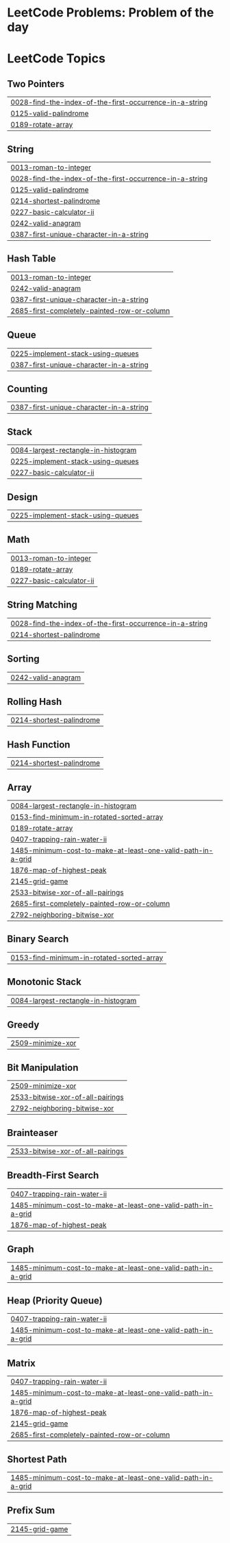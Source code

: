 # LeetCode Problems: Problem of the day

<!---LeetCode Topics Start-->
# LeetCode Topics
## Two Pointers
|  |
| ------- |
| [0028-find-the-index-of-the-first-occurrence-in-a-string](https://github.com/iprathamchhabra/LeetCode/tree/master/0028-find-the-index-of-the-first-occurrence-in-a-string) |
| [0125-valid-palindrome](https://github.com/iprathamchhabra/LeetCode/tree/master/0125-valid-palindrome) |
| [0189-rotate-array](https://github.com/iprathamchhabra/LeetCode/tree/master/0189-rotate-array) |
## String
|  |
| ------- |
| [0013-roman-to-integer](https://github.com/iprathamchhabra/LeetCode/tree/master/0013-roman-to-integer) |
| [0028-find-the-index-of-the-first-occurrence-in-a-string](https://github.com/iprathamchhabra/LeetCode/tree/master/0028-find-the-index-of-the-first-occurrence-in-a-string) |
| [0125-valid-palindrome](https://github.com/iprathamchhabra/LeetCode/tree/master/0125-valid-palindrome) |
| [0214-shortest-palindrome](https://github.com/iprathamchhabra/LeetCode/tree/master/0214-shortest-palindrome) |
| [0227-basic-calculator-ii](https://github.com/iprathamchhabra/LeetCode/tree/master/0227-basic-calculator-ii) |
| [0242-valid-anagram](https://github.com/iprathamchhabra/LeetCode/tree/master/0242-valid-anagram) |
| [0387-first-unique-character-in-a-string](https://github.com/iprathamchhabra/LeetCode/tree/master/0387-first-unique-character-in-a-string) |
## Hash Table
|  |
| ------- |
| [0013-roman-to-integer](https://github.com/iprathamchhabra/LeetCode/tree/master/0013-roman-to-integer) |
| [0242-valid-anagram](https://github.com/iprathamchhabra/LeetCode/tree/master/0242-valid-anagram) |
| [0387-first-unique-character-in-a-string](https://github.com/iprathamchhabra/LeetCode/tree/master/0387-first-unique-character-in-a-string) |
| [2685-first-completely-painted-row-or-column](https://github.com/iprathamchhabra/LeetCode/tree/master/2685-first-completely-painted-row-or-column) |
## Queue
|  |
| ------- |
| [0225-implement-stack-using-queues](https://github.com/iprathamchhabra/LeetCode/tree/master/0225-implement-stack-using-queues) |
| [0387-first-unique-character-in-a-string](https://github.com/iprathamchhabra/LeetCode/tree/master/0387-first-unique-character-in-a-string) |
## Counting
|  |
| ------- |
| [0387-first-unique-character-in-a-string](https://github.com/iprathamchhabra/LeetCode/tree/master/0387-first-unique-character-in-a-string) |
## Stack
|  |
| ------- |
| [0084-largest-rectangle-in-histogram](https://github.com/iprathamchhabra/LeetCode/tree/master/0084-largest-rectangle-in-histogram) |
| [0225-implement-stack-using-queues](https://github.com/iprathamchhabra/LeetCode/tree/master/0225-implement-stack-using-queues) |
| [0227-basic-calculator-ii](https://github.com/iprathamchhabra/LeetCode/tree/master/0227-basic-calculator-ii) |
## Design
|  |
| ------- |
| [0225-implement-stack-using-queues](https://github.com/iprathamchhabra/LeetCode/tree/master/0225-implement-stack-using-queues) |
## Math
|  |
| ------- |
| [0013-roman-to-integer](https://github.com/iprathamchhabra/LeetCode/tree/master/0013-roman-to-integer) |
| [0189-rotate-array](https://github.com/iprathamchhabra/LeetCode/tree/master/0189-rotate-array) |
| [0227-basic-calculator-ii](https://github.com/iprathamchhabra/LeetCode/tree/master/0227-basic-calculator-ii) |
## String Matching
|  |
| ------- |
| [0028-find-the-index-of-the-first-occurrence-in-a-string](https://github.com/iprathamchhabra/LeetCode/tree/master/0028-find-the-index-of-the-first-occurrence-in-a-string) |
| [0214-shortest-palindrome](https://github.com/iprathamchhabra/LeetCode/tree/master/0214-shortest-palindrome) |
## Sorting
|  |
| ------- |
| [0242-valid-anagram](https://github.com/iprathamchhabra/LeetCode/tree/master/0242-valid-anagram) |
## Rolling Hash
|  |
| ------- |
| [0214-shortest-palindrome](https://github.com/iprathamchhabra/LeetCode/tree/master/0214-shortest-palindrome) |
## Hash Function
|  |
| ------- |
| [0214-shortest-palindrome](https://github.com/iprathamchhabra/LeetCode/tree/master/0214-shortest-palindrome) |
## Array
|  |
| ------- |
| [0084-largest-rectangle-in-histogram](https://github.com/iprathamchhabra/LeetCode/tree/master/0084-largest-rectangle-in-histogram) |
| [0153-find-minimum-in-rotated-sorted-array](https://github.com/iprathamchhabra/LeetCode/tree/master/0153-find-minimum-in-rotated-sorted-array) |
| [0189-rotate-array](https://github.com/iprathamchhabra/LeetCode/tree/master/0189-rotate-array) |
| [0407-trapping-rain-water-ii](https://github.com/iprathamchhabra/LeetCode/tree/master/0407-trapping-rain-water-ii) |
| [1485-minimum-cost-to-make-at-least-one-valid-path-in-a-grid](https://github.com/iprathamchhabra/LeetCode/tree/master/1485-minimum-cost-to-make-at-least-one-valid-path-in-a-grid) |
| [1876-map-of-highest-peak](https://github.com/iprathamchhabra/LeetCode/tree/master/1876-map-of-highest-peak) |
| [2145-grid-game](https://github.com/iprathamchhabra/LeetCode/tree/master/2145-grid-game) |
| [2533-bitwise-xor-of-all-pairings](https://github.com/iprathamchhabra/LeetCode/tree/master/2533-bitwise-xor-of-all-pairings) |
| [2685-first-completely-painted-row-or-column](https://github.com/iprathamchhabra/LeetCode/tree/master/2685-first-completely-painted-row-or-column) |
| [2792-neighboring-bitwise-xor](https://github.com/iprathamchhabra/LeetCode/tree/master/2792-neighboring-bitwise-xor) |
## Binary Search
|  |
| ------- |
| [0153-find-minimum-in-rotated-sorted-array](https://github.com/iprathamchhabra/LeetCode/tree/master/0153-find-minimum-in-rotated-sorted-array) |
## Monotonic Stack
|  |
| ------- |
| [0084-largest-rectangle-in-histogram](https://github.com/iprathamchhabra/LeetCode/tree/master/0084-largest-rectangle-in-histogram) |
## Greedy
|  |
| ------- |
| [2509-minimize-xor](https://github.com/iprathamchhabra/LeetCode/tree/master/2509-minimize-xor) |
## Bit Manipulation
|  |
| ------- |
| [2509-minimize-xor](https://github.com/iprathamchhabra/LeetCode/tree/master/2509-minimize-xor) |
| [2533-bitwise-xor-of-all-pairings](https://github.com/iprathamchhabra/LeetCode/tree/master/2533-bitwise-xor-of-all-pairings) |
| [2792-neighboring-bitwise-xor](https://github.com/iprathamchhabra/LeetCode/tree/master/2792-neighboring-bitwise-xor) |
## Brainteaser
|  |
| ------- |
| [2533-bitwise-xor-of-all-pairings](https://github.com/iprathamchhabra/LeetCode/tree/master/2533-bitwise-xor-of-all-pairings) |
## Breadth-First Search
|  |
| ------- |
| [0407-trapping-rain-water-ii](https://github.com/iprathamchhabra/LeetCode/tree/master/0407-trapping-rain-water-ii) |
| [1485-minimum-cost-to-make-at-least-one-valid-path-in-a-grid](https://github.com/iprathamchhabra/LeetCode/tree/master/1485-minimum-cost-to-make-at-least-one-valid-path-in-a-grid) |
| [1876-map-of-highest-peak](https://github.com/iprathamchhabra/LeetCode/tree/master/1876-map-of-highest-peak) |
## Graph
|  |
| ------- |
| [1485-minimum-cost-to-make-at-least-one-valid-path-in-a-grid](https://github.com/iprathamchhabra/LeetCode/tree/master/1485-minimum-cost-to-make-at-least-one-valid-path-in-a-grid) |
## Heap (Priority Queue)
|  |
| ------- |
| [0407-trapping-rain-water-ii](https://github.com/iprathamchhabra/LeetCode/tree/master/0407-trapping-rain-water-ii) |
| [1485-minimum-cost-to-make-at-least-one-valid-path-in-a-grid](https://github.com/iprathamchhabra/LeetCode/tree/master/1485-minimum-cost-to-make-at-least-one-valid-path-in-a-grid) |
## Matrix
|  |
| ------- |
| [0407-trapping-rain-water-ii](https://github.com/iprathamchhabra/LeetCode/tree/master/0407-trapping-rain-water-ii) |
| [1485-minimum-cost-to-make-at-least-one-valid-path-in-a-grid](https://github.com/iprathamchhabra/LeetCode/tree/master/1485-minimum-cost-to-make-at-least-one-valid-path-in-a-grid) |
| [1876-map-of-highest-peak](https://github.com/iprathamchhabra/LeetCode/tree/master/1876-map-of-highest-peak) |
| [2145-grid-game](https://github.com/iprathamchhabra/LeetCode/tree/master/2145-grid-game) |
| [2685-first-completely-painted-row-or-column](https://github.com/iprathamchhabra/LeetCode/tree/master/2685-first-completely-painted-row-or-column) |
## Shortest Path
|  |
| ------- |
| [1485-minimum-cost-to-make-at-least-one-valid-path-in-a-grid](https://github.com/iprathamchhabra/LeetCode/tree/master/1485-minimum-cost-to-make-at-least-one-valid-path-in-a-grid) |
## Prefix Sum
|  |
| ------- |
| [2145-grid-game](https://github.com/iprathamchhabra/LeetCode/tree/master/2145-grid-game) |
<!---LeetCode Topics End-->